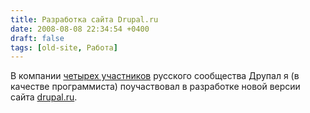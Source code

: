 ```yaml
---
title: Разработка сайта Drupal.ru
date: 2008-08-08 22:34:54 +0400
draft: false
tags: [old-site, Работа]
---
```

В компании [четырех участников](http://drupal.ru/about/theme-novosibirsk) русского сообщества Друпал я (в качестве программиста) поучаствовал в разработке новой версии сайта [drupal.ru](http://drupal.ru).

<!--more-->